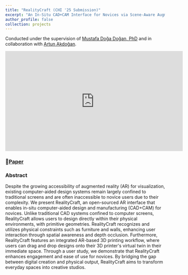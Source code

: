 ```yaml
---
title: "RealityCraft (CHI '25 Submission)"
excerpt: "An In-Situ CAD+CAM Interface for Novices via Scene-Aware Augmented Reality<br/><img src='/images/Rotoscoping.png' style='width:500px;'>"
author_profile: false
collection: projects
---
```

Conducted under the supervision of [Mustafa Doğa Doğan, PhD](https://www.dogadogan.com/) and in collaboration with [Artun Akdoğan](https://www.linkedin.com/in/artun-akdogan/).

<iframe width="560" height="315" src="https://youtu.be/tpf_s0ysZzo" frameborder="0" allowfullscreen></iframe>

### 📄[Paper](https://arxiv.org/pdf/2410.06113)

### Abstract

Despite the growing accessibility of augmented reality (AR) for visualization, existing computer-aided design systems remain largely confined to traditional screens and are often inaccessible to novice users due to their complexity. 
We present RealityCraft, an open-sourced AR interface that enables in-situ computer-aided design and manufacturing (CAD+CAM) for novices. 
Unlike traditional CAD systems confined to computer screens, RealityCraft allows users to design directly within their physical environments, with primitive geometries. 
RealityCraft recognizes and utilizes physical constraints such as furniture and walls, enhancing user interaction through spatial awareness and depth occlusion. 
Furthermore, RealityCraft features an integrated AR-based 3D printing workflow, where users can drag and drop designs onto their 3D printer's virtual twin in their immediate space. 
Through a user study, we demonstrate that RealityCraft enhances engagement and ease of use for novices. 
By bridging the gap between digital creation and physical output, RealityCraft aims to transform everyday spaces into creative studios.
